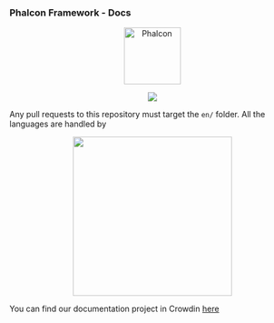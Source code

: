 ### Phalcon Framework - Docs

<p align="center"><a href="https://docs.phalconphp.com" target="_blank">
    <img src="https://assets.phalconphp.com/phalcon/logo-transparent-phalcon-black.svg" height="100" alt="Phalcon"/>
</a></p>

<p align="center">
    <a href="https://www.netlify.com">
        <img src="https://www.netlify.com/img/global/badges/netlify-color-accent.svg"/>
    </a>
</p>

Any pull requests to this repository must target the `en/` folder. All the languages are handled by 


<p align="center">
    <a href="https://www.netlify.com">
        <img src="https://support.crowdin.com/assets/logos/crowdin-CollaborativeTranslationTool-logo.png" style="width: 280px; " />
    </a>
</p>

You can find our documentation project in Crowdin [here](https://crowdin.com/projects/phalcon-documentation)

